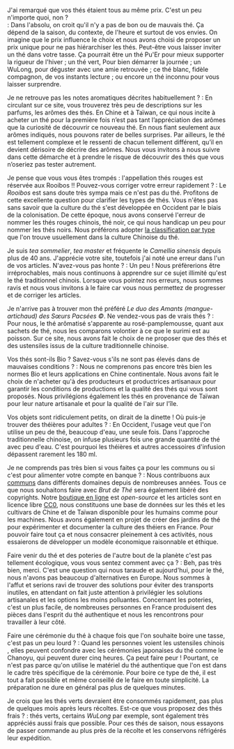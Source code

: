 <script>
    window.addEventListener("load", function(event) {
        // display the first answer
        document.querySelector("dd").classList.toggle('visible')
        const dts = document.querySelectorAll("dt")
        dts.forEach(dt => dt.addEventListener('click', event => {
            event.currentTarget.nextElementSibling.classList.toggle('visible')
        }))
    });
</script>

J'ai remarqué que vos thés étaient tous au même prix. C'est un peu n'importe quoi, non ?  
: Dans l'absolu, on croit qu'il n'y a pas de bon ou de mauvais thé. Ça dépend de la saison, du contexte, de l'heure et surtout de vos envies. On imagine que le prix influence le choix et nous avons choisi de proposer un prix unique pour ne pas hiérarchiser les thés. Peut-être vous laisser inviter un thé dans votre tasse. Ça pourrait être un thé Pu'Er pour mieux supporter la rigueur de l'hiver ; un thé vert, Pour bien démarrer la journée ; un WuLong, pour déguster avec une amie retrouvée ; ce thé blanc, fidèle compagnon, de vos instants lecture ; ou encore un thé inconnu pour vous laisser surprendre.

Je ne retrouve pas les notes aromatiques décrites habituellement ?
: En circulant sur ce site, vous trouverez très peu de descriptions sur les parfums, les arômes des thés. En Chine et à Taïwan, ce qui nous incite à acheter un thé pour la première fois n’est pas tant l’appréciation des arômes que la curiosité de découvrir ce nouveau thé. En nous fiant seulement aux arômes indiqués, nous pouvons rater de belles surprises. Par ailleurs, le thé est tellement complexe et le ressenti de chacun tellement différent, qu’il en devient dérisoire de décrire des arômes. Nous vous invitons à nous suivre dans cette démarche et à prendre le risque de découvrir des thés que vous n’oseriez pas tester autrement.

Je pense que vous vous êtes trompés : l'appellation thés rouges est réservée aux Rooibos !! Pouvez-vous corriger votre erreur rapidement ?
: Le _Rooibos_ est sans doute très sympa mais ce n'est pas du thé. Profitons de cette excellente question pour clarifier les types de thés. Vous n'êtes pas sans savoir que la culture du thé s'est développée en Occident par le biais de la colonisation. De cette époque, nous avons conservé l'erreur de nommer les thés rouges chinois, thé noir, ce qui nous handicap un peu pour nommer les thés noirs. Nous préférons adopter [la classification par type](https://www.xn--brutdeth-i1a.fr/base/les-types-de-thes.html) que l'on trouve usuellement dans la culture Chinoise du thé.

Je suis *tea sommelier*, *tea master* et fréquente le *Camellia sinensis* depuis plus de 40 ans. J'apprécie votre site, toutefois j'ai noté une erreur dans l'un de vos articles. N'avez-vous pas honte ?
: Un peu ! Nous préfèrerions être irréprochables, mais nous continuons à apprendre sur ce sujet illimité qu'est le thé traditionnel chinois. Lorsque vous pointez nos erreurs, nous sommes ravis et nous vous invitons à le faire car vous nous permettez de progresser et de corriger les articles. <!-- on souhaite vous faire participer et construire un commun -->

Je n'arrive pas à trouver mon thé préféré *Le duo des Amants (mangue-artichaud) des Sœurs Pacsées ©*. Ne vendez-vous pas de vrais thés ?
: Pour nous, le thé arômatisé s'apparente au rosé-pamplemousse, quant aux sachets de thé, nous les comparons volontier à ce que le surimi est au poisson. Sur ce site, nous avons fait le choix de ne proposer que des thés et des ustensiles issus de la culture traditionnelle chinoise. 

Vos thés sont-ils Bio ? Savez-vous s'ils ne sont pas élevés dans de mauvaises conditions ?
: Nous ne comprenons pas encore très bien les normes Bio et leurs applications en Chine continentale. 
Nous avons fait le choix de n'acheter qu'à des producteurs et productrices artisanaux <!-- que nous connaissons personnellement --> pour garantir les conditions de productions et la qualité des thés qui vous sont proposés. Nous privilégions également les thés en provenance de Taïwan pour leur nature artisanale et pour la qualité de l'air sur l'île. 

Vos objets sont ridiculement petits, on dirait de la dinette ! Où puis-je trouver des théières pour adultes ?
: En Occident, l'usage veut que l'on utilise un peu de thé, beaucoup d'eau, une seule fois. Dans l'approche traditionnelle chinoise, on infuse plusieurs fois une grande quantité de thé avec peu d'eau. C'est pourquoi les théières et autres accessoires d'infusion dépassent rarement les 180 ml. 

Je ne comprends pas très bien si vous faites ça pour les communs ou si c'est pour alimenter votre compte en banque ?
: Nous contribuons aux [communs](https://fr.wikipedia.org/wiki/Communs) dans différents domaines depuis de nombreuses années. Tous ce que nous souhaitons faire avec _Brut de Thé_ sera également libéré des copyrights. Notre [boutique en ligne](https://github.com/brutdethe/boutique) est _open-source_ et les articles sont en licence libre [CC0](https://creativecommons.org/publicdomain/zero/1.0/deed.fr), nous constituons une base de données sur les thés et les cultivars de Chine et de Taïwan disponible pour les humains comme pour les machines. Nous avons également en projet de créer des jardins de thé pour expérimenter et documenter la culture des théiers en France.
Pour pouvoir faire tout ça et nous consacrer pleinement à ces activités, nous essaierons de développer un modèle économique raisonnable et éthique.

Faire venir du thé et des poteries de l'autre bout de la planète c'est pas tellement écologique, vous vous sentez comment avec ça ?
: Beh, pas très bien, merci. C'est une question qui nous taraude et aujourd'hui, pour le thé, nous n'avons pas beaucoup d'alternatives en Europe. Nous sommes à l'affut et serions ravi de trouver des solutions pour éviter des transports inutiles, en attendant on fait juste attention à privilégier les solutions artisanales et les options les moins polluantes. Concernant les poteries, c'est un plus facile, de nombreuses personnes en France produisent des pièces dans l'esprit du thé authentique et nous les rencontrons pour travailler à leur côté.

Faire une cérémonie du thé à chaque fois que l'on souhaite boire une tasse, c'est pas un peu lourd ?
: Quand les personnes voient les ustensiles <!-- traditionnels --> chinois <!-- pour infuser du thé, elles peuvent confondre -->, elles peuvent confondre avec les cérémonies japonaises du thé comme le Chanoyu, qui peuvent durer cinq heures. Ça peut faire peur ! Pourtant, ce n'est pas parce qu'on utilise le matériel du thé authentique que l'on est dans le cadre très spécifique de la cérémonie. Pour boire ce type de thé, il est tout a fait possible et même conseillé de le faire en toute simplicité. La préparation ne dure en général pas plus de quelques minutes. 

Je crois que les thés verts devraient être consommés rapidement, pas plus de quelques mois après leurs récoltes. Est-ce que vous proposez des thés frais ?
: <!-- en effet, un thé vert bien conservé au congélateur doit se consommer dans les 12 mois après sa récolte, et moins de 6 mois si il est conservé au réfrigérateur. Cette règle ne s'applique pas qu'aux --> thés verts, certains _WuLong_ par exemple, sont également très appréciés aussi frais que possible. Pour ces thés de saison, nous essayons de passer commande au plus près de la récolte et les conservons réfrigérés <!-- avant et après --> leur expédition. 